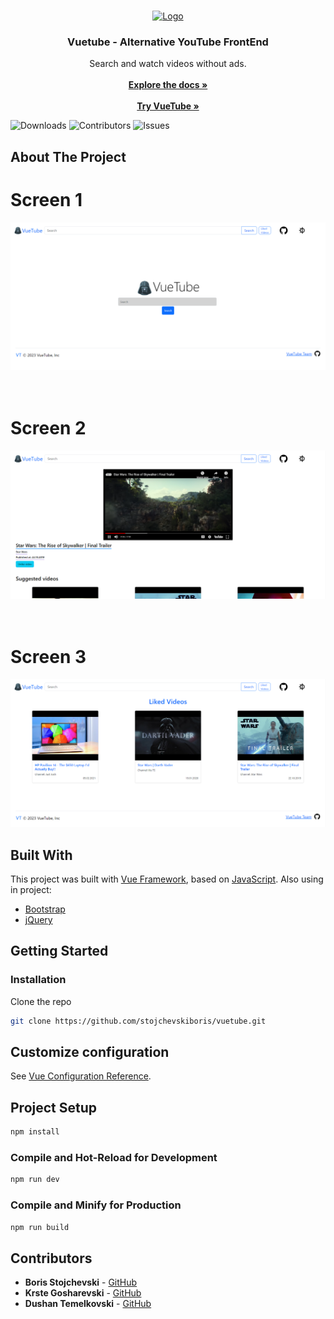 <br/>
<p align="center">
  <a href="https://github.com/stojchevskiboris/vuetube">
    <img src="src/public/favicon.ico" alt="Logo" width="80" height="80">
  </a>

  <h3 align="center">Vuetube - Alternative YouTube FrontEnd</h3>

  <p align="center">
    Search and watch videos without ads.
    <br/>
    <br/>
    <a href="https://vuejs.org/"><strong>Explore the docs »</strong></a>
    <br/>
    <br/>
    <a href="https://vuetube-t7xj.onrender.com/"><strong>Try VueTube »</strong></a>
  </p>
</p>

![Downloads](https://img.shields.io/github/downloads/stojchevskiboris/vuetube/total) ![Contributors](https://img.shields.io/github/contributors/stojchevskiboris/vuetube?color=dark-green) ![Issues](https://img.shields.io/github/issues/stojchevskiboris/vuetube)

## About The Project
<h1>Screen 1</h1>

<kbd>
<img src="src/public/scr1.png" alt="img">
</kbd>
<br><br><br>

<h1>Screen 2</h1>
<kbd>
<img src="src/public/scr2.png" alt="img">
</kbd>
<br><br><br>

<h1>Screen 3</h1>

<kbd>
<img src="src/public/scr3.png" alt="img">
</kbd>

## Built With

This project was built with <a href='https://vuejs.org/'>Vue Framework</a>, based on <a href='https://devdocs.io/javascript/'>JavaScript</a>.
Also using in project:
<ul>
  <li><a href='https://getbootstrap.com/'>Bootstrap</a></li>
  <li><a href='https://jquery.com/'>jQuery</a></li>
</ul>

## Getting Started


### Installation
Clone the repo

```sh
git clone https://github.com/stojchevskiboris/vuetube.git
```


## Customize configuration

See [Vue Configuration Reference](https://vuejs.org/).

## Project Setup

```sh
npm install
```

### Compile and Hot-Reload for Development

```sh
npm run dev
```

### Compile and Minify for Production

```sh
npm run build
```


## Contributors

* **Boris Stojchevski** - [GitHub](https://github.com/stojchevskiboris/) 
* **Krste Gosharevski** - [GitHub](https://github.com/krstegosharevski/)
* **Dushan Temelkovski** - [GitHub](https://github.com/DusanTemelkovski/)
